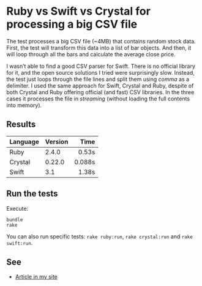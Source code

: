 # Ruby vs Swift vs Crystal for processing a big CSV file

The test processes a big CSV file (~4MB) that contains random stock data. First, the test will transform this data into a list of bar objects. And then, it will loop through all the bars and calculate the average close price.

I wasn’t able to find a good CSV parser for Swift. There is no official library for it, and the open source solutions I tried were surprisingly slow. Instead, the test just loops through the file lines and split them using *comma* as a delimiter. I used the same approach for Swift, Crystal and Ruby, despite of both Crystal and Ruby offering official (and fast) CSV libraries. In the three cases it processes the file in *streaming* (without loading the full contents into memory).

## Results

| Language | Version | Time |
| ------------- | :---- |-------------:|
| Ruby | 2.4.0 | 0.53s |
| Crystal |0.22.0 |  0.088s |
| Swift | 3.1 | 1.38s |

## Run the tests

Execute:

```
bundle
rake
```

You can also run specific tests: `rake ruby:run`, `rake crystal:run` and `rake swift:run`.

## See

- [Article in my site](http://jorgemanrubia.com/2017/05/02/comparing-ruby-swift-and-crystal-for-processing-a-big-file/)
